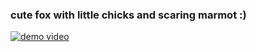 ### cute fox with little chicks and scaring marmot :)
[![demo video](https://img.youtube.com/vi/4n-ur_y3uag/mqdefault.jpg)](https://www.youtube.com/watch?v=4n-ur_y3uag)
